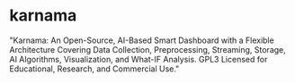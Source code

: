 # karnama
"Karnama: An Open-Source, AI-Based Smart Dashboard with a Flexible Architecture Covering Data Collection, Preprocessing, Streaming, Storage, AI Algorithms, Visualization, and What-IF Analysis. GPL3 Licensed for Educational, Research, and Commercial Use."
